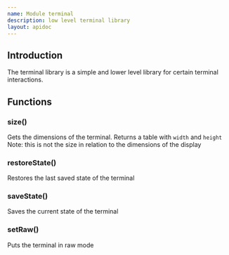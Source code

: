 ```yaml
---
name: Module terminal
description: low level terminal library
layout: apidoc
---
```


## Introduction
The terminal library is a simple and lower level library for certain terminal interactions.

## Functions
### size()
Gets the dimensions of the terminal. Returns a table with `width` and `height`
Note: this is not the size in relation to the dimensions of the display

### restoreState()
Restores the last saved state of the terminal

### saveState()
Saves the current state of the terminal

### setRaw()
Puts the terminal in raw mode


